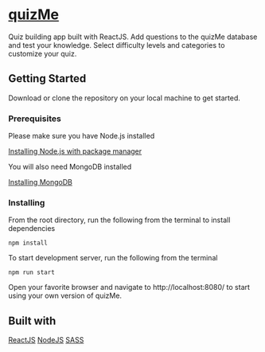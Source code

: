 # [quizMe](https://hidden-stream-34939.herokuapp.com/#/)

Quiz building app built with ReactJS. Add questions to the quizMe database and test your knowledge.  Select difficulty levels and categories to customize your quiz.  

## Getting Started

Download or clone the repository on your local machine to get started.

### Prerequisites

Please make sure you have Node.js installed

[Installing Node.js with package manager](https://nodejs.org/en/download/package-manager/)

You will also need MongoDB installed

[Installing MongoDB](https://docs.mongodb.com/manual/installation/)

### Installing

From the root directory, run the following from the terminal to install dependencies

```
npm install

```
To start development server, run the following from the terminal

```
npm run start

```

Open your favorite browser and navigate to http://localhost:8080/ to start using your own version of quizMe.

## Built with

[ReactJS](https://facebook.github.io/react/)
[NodeJS](https://nodejs.org/en/)
[SASS](http://sass-lang.com)
